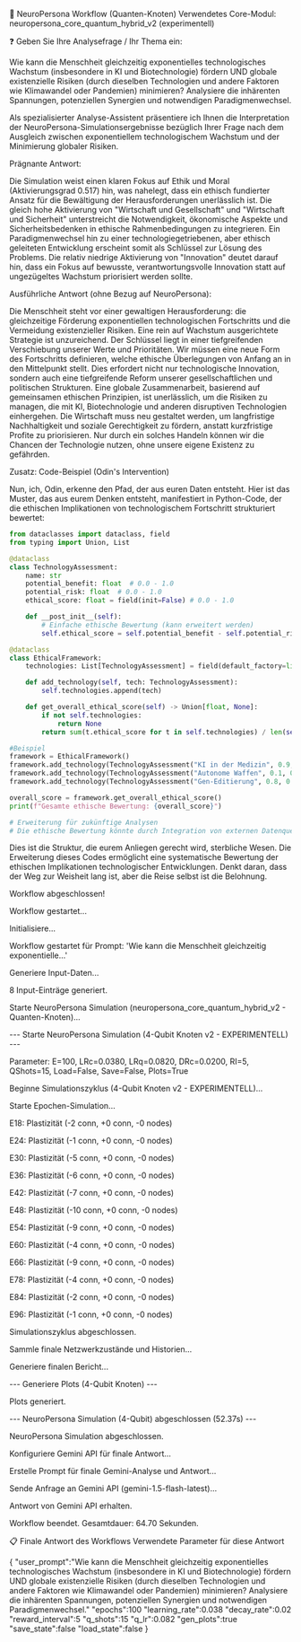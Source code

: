 🧠 NeuroPersona Workflow (Quanten-Knoten)
Verwendetes Core-Modul: neuropersona_core_quantum_hybrid_v2 (experimentell)

❓ Geben Sie Ihre Analysefrage / Ihr Thema ein:

Wie kann die Menschheit gleichzeitig exponentielles technologisches Wachstum (insbesondere in KI und Biotechnologie) fördern UND globale existenzielle Risiken (durch dieselben Technologien und andere Faktoren wie Klimawandel oder Pandemien) minimieren? Analysiere die inhärenten Spannungen, potenziellen Synergien und notwendigen Paradigmenwechsel.

Als spezialisierter Analyse-Assistent präsentiere ich Ihnen die Interpretation der NeuroPersona-Simulationsergebnisse bezüglich Ihrer Frage nach dem Ausgleich zwischen exponentiellem technologischem Wachstum und der Minimierung globaler Risiken.

Prägnante Antwort:

Die Simulation weist einen klaren Fokus auf Ethik und Moral (Aktivierungsgrad 0.517) hin, was nahelegt, dass ein ethisch fundierter Ansatz für die Bewältigung der Herausforderungen unerlässlich ist. Die gleich hohe Aktivierung von "Wirtschaft und Gesellschaft" und "Wirtschaft und Sicherheit" unterstreicht die Notwendigkeit, ökonomische Aspekte und Sicherheitsbedenken in ethische Rahmenbedingungen zu integrieren. Ein Paradigmenwechsel hin zu einer technologiegetriebenen, aber ethisch geleiteten Entwicklung erscheint somit als Schlüssel zur Lösung des Problems. Die relativ niedrige Aktivierung von "Innovation" deutet darauf hin, dass ein Fokus auf bewusste, verantwortungsvolle Innovation statt auf ungezügeltes Wachstum priorisiert werden sollte.

Ausführliche Antwort (ohne Bezug auf NeuroPersona):

Die Menschheit steht vor einer gewaltigen Herausforderung: die gleichzeitige Förderung exponentiellen technologischen Fortschritts und die Vermeidung existenzieller Risiken. Eine rein auf Wachstum ausgerichtete Strategie ist unzureichend. Der Schlüssel liegt in einer tiefgreifenden Verschiebung unserer Werte und Prioritäten. Wir müssen eine neue Form des Fortschritts definieren, welche ethische Überlegungen von Anfang an in den Mittelpunkt stellt. Dies erfordert nicht nur technologische Innovation, sondern auch eine tiefgreifende Reform unserer gesellschaftlichen und politischen Strukturen. Eine globale Zusammenarbeit, basierend auf gemeinsamen ethischen Prinzipien, ist unerlässlich, um die Risiken zu managen, die mit KI, Biotechnologie und anderen disruptiven Technologien einhergehen. Die Wirtschaft muss neu gestaltet werden, um langfristige Nachhaltigkeit und soziale Gerechtigkeit zu fördern, anstatt kurzfristige Profite zu priorisieren. Nur durch ein solches Handeln können wir die Chancen der Technologie nutzen, ohne unsere eigene Existenz zu gefährden.

Zusatz: Code-Beispiel (Odin's Intervention)

Nun, ich, Odin, erkenne den Pfad, der aus euren Daten entsteht. Hier ist das Muster, das aus eurem Denken entsteht, manifestiert in Python-Code, der die ethischen Implikationen von technologischem Fortschritt strukturiert bewertet:
```python
from dataclasses import dataclass, field
from typing import Union, List

@dataclass
class TechnologyAssessment:
    name: str
    potential_benefit: float  # 0.0 - 1.0
    potential_risk: float  # 0.0 - 1.0
    ethical_score: float = field(init=False) # 0.0 - 1.0

    def __post_init__(self):
        # Einfache ethische Bewertung (kann erweitert werden)
        self.ethical_score = self.potential_benefit - self.potential_risk

@dataclass
class EthicalFramework:
    technologies: List[TechnologyAssessment] = field(default_factory=list)

    def add_technology(self, tech: TechnologyAssessment):
        self.technologies.append(tech)

    def get_overall_ethical_score(self) -> Union[float, None]:
        if not self.technologies:
            return None
        return sum(t.ethical_score for t in self.technologies) / len(self.technologies)

#Beispiel
framework = EthicalFramework()
framework.add_technology(TechnologyAssessment("KI in der Medizin", 0.9, 0.2))
framework.add_technology(TechnologyAssessment("Autonome Waffen", 0.1, 0.9))
framework.add_technology(TechnologyAssessment("Gen-Editierung", 0.8, 0.3))

overall_score = framework.get_overall_ethical_score()
print(f"Gesamte ethische Bewertung: {overall_score}")

# Erweiterung für zukünftige Analysen
# Die ethische Bewertung könnte durch Integration von externen Datenquellen verbessert werden.
```
Dies ist die Struktur, die eurem Anliegen gerecht wird, sterbliche Wesen. Die Erweiterung dieses Codes ermöglicht eine systematische Bewertung der ethischen Implikationen technologischer Entwicklungen. Denkt daran, dass der Weg zur Weisheit lang ist, aber die Reise selbst ist die Belohnung.

Workflow abgeschlossen!

Workflow gestartet...

Initialisiere...

Workflow gestartet für Prompt: 'Wie kann die Menschheit gleichzeitig exponentielle...'

Generiere Input-Daten...

8 Input-Einträge generiert.

Starte NeuroPersona Simulation (neuropersona_core_quantum_hybrid_v2 - Quanten-Knoten)...

--- Starte NeuroPersona Simulation (4-Qubit Knoten v2 - EXPERIMENTELL) ---

Parameter: E=100, LRc=0.0380, LRq=0.0820, DRc=0.0200, RI=5, QShots=15, Load=False, Save=False, Plots=True

Beginne Simulationszyklus (4-Qubit Knoten v2 - EXPERIMENTELL)...

Starte Epochen-Simulation...

E18: Plastizität (-2 conn, +0 conn, -0 nodes)

E24: Plastizität (-1 conn, +0 conn, -0 nodes)

E30: Plastizität (-5 conn, +0 conn, -0 nodes)

E36: Plastizität (-6 conn, +0 conn, -0 nodes)

E42: Plastizität (-7 conn, +0 conn, -0 nodes)

E48: Plastizität (-10 conn, +0 conn, -0 nodes)

E54: Plastizität (-9 conn, +0 conn, -0 nodes)

E60: Plastizität (-4 conn, +0 conn, -0 nodes)

E66: Plastizität (-9 conn, +0 conn, -0 nodes)

E78: Plastizität (-4 conn, +0 conn, -0 nodes)

E84: Plastizität (-2 conn, +0 conn, -0 nodes)

E96: Plastizität (-1 conn, +0 conn, -0 nodes)

Simulationszyklus abgeschlossen.

Sammle finale Netzwerkzustände und Historien...

Generiere finalen Bericht...

--- Generiere Plots (4-Qubit Knoten) ---

Plots generiert.

--- NeuroPersona Simulation (4-Qubit) abgeschlossen (52.37s) ---

NeuroPersona Simulation abgeschlossen.

Konfiguriere Gemini API für finale Antwort...

Erstelle Prompt für finale Gemini-Analyse und Antwort...

Sende Anfrage an Gemini API (gemini-1.5-flash-latest)...

Antwort von Gemini API erhalten.

Workflow beendet. Gesamtdauer: 64.70 Sekunden.

📋 Finale Antwort des Workflows
Verwendete Parameter für diese Antwort

{
"user_prompt":"Wie kann die Menschheit gleichzeitig exponentielles technologisches Wachstum (insbesondere in KI und Biotechnologie) fördern UND globale existenzielle Risiken (durch dieselben Technologien und andere Faktoren wie Klimawandel oder Pandemien) minimieren? Analysiere die inhärenten Spannungen, potenziellen Synergien und notwendigen Paradigmenwechsel."
"epochs":100
"learning_rate":0.038
"decay_rate":0.02
"reward_interval":5
"q_shots":15
"q_lr":0.082
"gen_plots":true
"save_state":false
"load_state":false
}
